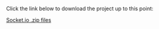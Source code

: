 Click the link below to download the project up to this point:

[Socket.io .zip files](files/socketio.zip)
